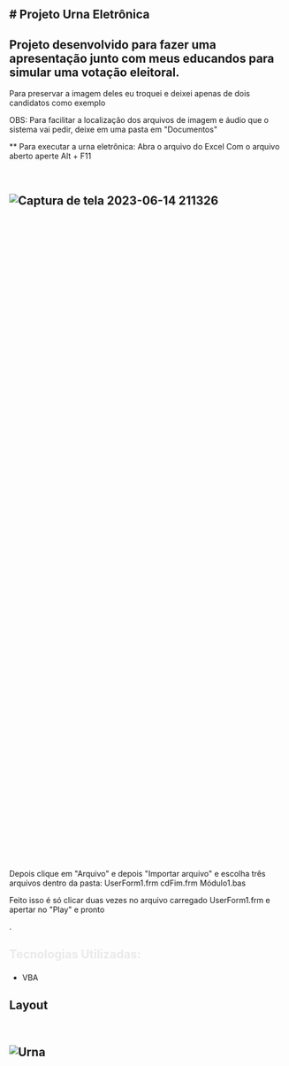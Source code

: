## <p> # Projeto Urna Eletrônica</p>
## Projeto desenvolvido para fazer uma apresentação junto com meus educandos para simular uma votação eleitoral.
Para preservar a imagem deles eu troquei e deixei apenas de dois candidatos como exemplo
<p> OBS: Para facilitar a localização dos arquivos de imagem e áudio que o sistema vai pedir, deixe em uma pasta em "Documentos"

 ** Para executar a urna eletrônica:
  Abra o arquivo do Excel
  Com o arquivo aberto aperte Alt + F11

  ## <p style="width: 600px; height: 1200px; padding-top: 30px;">![Captura de tela 2023-06-14 211326](https://github.com/felipevianaa7/urnaeletronica/assets/53532151/7d02716e-93ca-4464-9c3a-14662c6bc3b8)</p>

  Depois clique em "Arquivo" e depois "Importar arquivo" e escolha três arquivos dentro da pasta:
  UserForm1.frm
  cdFim.frm
  Módulo1.bas

  Feito isso é só clicar duas vezes no arquivo carregado UserForm1.frm e apertar no "Play" e pronto 

  
.</p>

## <p style="color: #eaeaea; font-weight: bold;">Tecnologias Utilizadas:</p>
- VBA

## <p>Layout</p>

## <p style="width: 600px; height: 1200px; padding-top: 30px;">![Urna](https://user-images.githubusercontent.com/53532151/194973217-cc5b13be-c6bc-473c-807e-f111a5bbd34f.png)</p>



